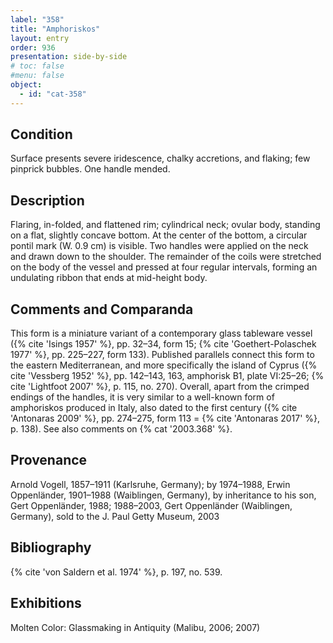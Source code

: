 ```yaml
---
label: "358"
title: "Amphoriskos"
layout: entry
order: 936
presentation: side-by-side
# toc: false
#menu: false 
object:
  - id: "cat-358"
---
```


## Condition

Surface presents severe iridescence, chalky accretions, and flaking; few pinprick bubbles. One handle mended.

## Description

Flaring, in-folded, and flattened rim; cylindrical neck; ovular body, standing on a flat, slightly concave bottom. At the center of the bottom, a circular pontil mark (W. 0.9 cm) is visible. Two handles were applied on the neck and drawn down to the shoulder. The remainder of the coils were stretched on the body of the vessel and pressed at four regular intervals, forming an undulating ribbon that ends at mid-height body.

## Comments and Comparanda

This form is a miniature variant of a contemporary glass tableware vessel ({% cite 'Isings 1957' %}, pp. 32–34, form 15; {% cite 'Goethert-Polaschek 1977' %}, pp. 225–227, form 133). Published parallels connect this form to the eastern Mediterranean, and more specifically the island of Cyprus ({% cite 'Vessberg 1952' %}, pp. 142–143, 163, amphorisk B1, plate VI:25–26; {% cite 'Lightfoot 2007' %}, p. 115, no. 270). Overall, apart from the crimped endings of the handles, it is very similar to a well-known form of amphoriskos produced in Italy, also dated to the first century ({% cite 'Antonaras 2009' %}, pp. 274–275, form 113 = {% cite 'Antonaras 2017' %}, p. 138). See also comments on {% cat '2003.368' %}.

## Provenance

Arnold Vogell, 1857–1911 (Karlsruhe, Germany); by 1974–1988, Erwin Oppenländer, 1901–1988 (Waiblingen, Germany), by inheritance to his son, Gert Oppenländer, 1988; 1988–2003, Gert Oppenländer (Waiblingen, Germany), sold to the J. Paul Getty Museum, 2003

## Bibliography

{% cite 'von Saldern et al. 1974' %}, p. 197, no. 539.

## Exhibitions

Molten Color: Glassmaking in Antiquity (Malibu, 2006; 2007)